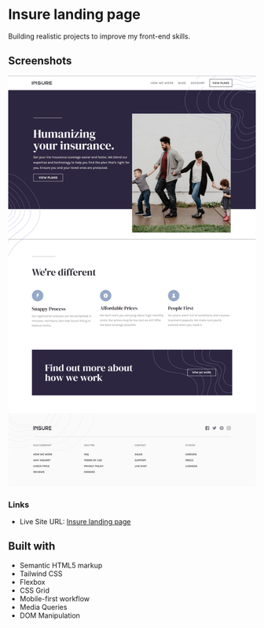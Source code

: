 # Insure landing page

Building realistic projects to improve my front-end skills.

## Screenshots

![](screenshots/ss-desktop.png)

### Links

- Live Site URL: [Insure landing page](https://l00pstudios-landing-page.netlify.app/)

## Built with

- Semantic HTML5 markup
- Tailwind CSS
- Flexbox
- CSS Grid
- Mobile-first workflow
- Media Queries
- DOM Manipulation
